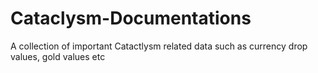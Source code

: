 # Cataclysm-Documentations
A collection of important Catactlysm related data such as currency drop values, gold values etc
